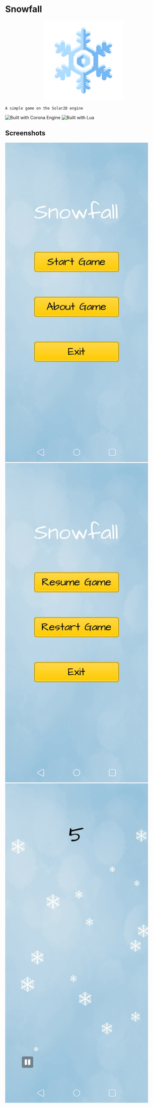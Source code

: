 # Snowfall

<p align="center">
    <img alt="Snowfall icon" src="./Icon.png" with="256px" height="256px" />

    A simple game on the Solar2D engine
</p>

![Built with Corona Engine](https://img.shields.io/badge/Corona%20Engine-F96F29.svg?style=for-the-badge&logo=Corona-Engine&logoColor=white)
![Built with Lua](https://img.shields.io/badge/Lua-2C2D72.svg?style=for-the-badge&logo=Lua&logoColor=white)

## Screenshots

![Snowfall main menu](./Assets/snowfall_main_menu.jpg)
![Snowfall pause menu](./Assets/snowfall_pause_menu.jpg)
![Snowfall gameplay](./Assets/snowfall_gameplay.jpg)
